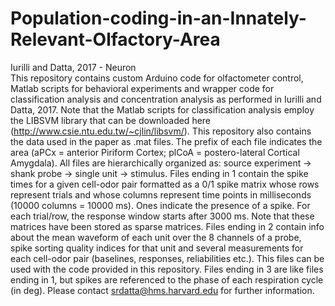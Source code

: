 # Population-coding-in-an-Innately-Relevant-Olfactory-Area
Iurilli and Datta, 2017 - Neuron     
This repository contains custom Arduino code for olfactometer control, Matlab scripts for behavioral experiments and wrapper code for classification analysis and concentration analysis as performed in Iurilli and Datta, 2017.
Note that the Matlab scripts for classification analysis employ the LIBSVM library that can be downloaded here (http://www.csie.ntu.edu.tw/~cjlin/libsvm/).
This repository also contains the data used in the paper as .mat files. The prefix of each file indicates the area (aPCx = anterior Piriform Cortex; plCoA = postero-lateral Cortical Amygdala). All files are hierarchically organized as: source experiment -> shank probe -> single unit -> stimulus. 
Files ending in 1 contain the spike times for a given cell-odor pair formatted as a 0/1 spike matrix whose rows represent trials and whose columns represent time points in milliseconds (10000 columns = 10000 ms). Ones indicate the presence of a spike. For each trial/row, the response window starts after 3000 ms. Note that these matrices have been stored as sparse matrices.
Files ending in 2 contain info about the mean waveform of each unit over the 8 channels of a probe, spike sorting quality indices for that unit and several measurements for each cell-odor pair (baselines, responses, reliabilities etc.). This files can be used with the code provided in this repository.
Files ending in 3 are like files ending in 1, but spikes are referenced to the phase of each respiration cycle (in deg).
Please contact srdatta@hms.harvard.edu for further information.
